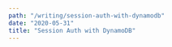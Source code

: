 ```yaml
---
path: "/writing/session-auth-with-dynamodb"
date: "2020-05-31"
title: "Session Auth with DynamoDB"
---
```


